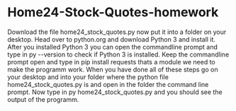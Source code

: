 # Home24-Stock-Quotes-homework

Download the file home24_stock_quotes.py now put it into a folder on your desktop.
Head over to python.org and download Python 3 and install it. After you installed Python 3
you can open the commandline prompt and type in py --version to check if Python 3 is installed.
Keep the commandline prompt open and type in pip install requests thats a module we need
to make the programm work. When you have done all of these steps go on your desktop and into your
folder where the python file home24_stock_quotes.py is and open in the folder the command
line prompt. Now type in py home24_stock_quotes.py and you should see the output of the programm.
